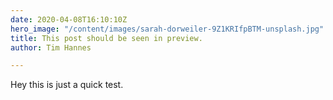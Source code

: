 ```yaml
---
date: 2020-04-08T16:10:10Z
hero_image: "/content/images/sarah-dorweiler-9Z1KRIfpBTM-unsplash.jpg"
title: This post should be seen in preview.
author: Tim Hannes

---
```

Hey this is just a quick test.
